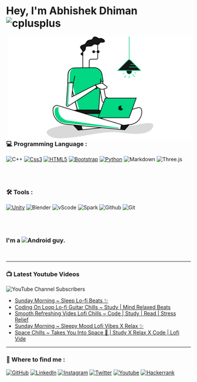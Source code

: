 # Hey, I'm Abhishek Dhiman <img  alt="cplusplus" width="40px" src="https://media.tenor.com/images/02427a361839c4b3c41dab89c2bf12a6/tenor.gif" />

<img hight="250" width="500" alt="GIF" align="right" src="https://github.com/abhishek-dhnma/abhishek-dhnma/blob/main/Photos.png">

### :computer: Programming Language :


![C++](https://img.shields.io/badge/C%2B%2B-00599C?style=for-the-badge&logo=c%2B%2B&logoColor=white)
[![Css3](https://img.shields.io/badge/CSS3-1572B6?style=for-the-badge&logo=css3&logoColor=white)][css-static]
[![HTML5](https://img.shields.io/badge/HTML5-E34F26?style=for-the-badge&logo=html5&logoColor=white)][html-selectors]
[![Bootstrap](https://img.shields.io/badge/Bootstrap-563D7C?style=for-the-badge&logo=bootstrap&logoColor=white)][tindog]
[![Python](https://img.shields.io/badge/Python-FFD43B?style=for-the-badge&logo=python&logoColor=darkgreen)][notepad-clone]
![Markdown](https://img.shields.io/badge/Markdown-000000?style=for-the-badge&logo=markdown&logoColor=white)
![Three.js](https://img.shields.io/badge/three.js-ffcc29?style=for-the-badge&logo=three-dot-js&logoColor=black)




<br/>
<br/>


### :hammer_and_wrench: Tools :
[![Unity](https://img.shields.io/badge/Unity-FF2D20?style=for-the-badge&logo=unity&logoColor=white)][unity2d-game]
![Blender](https://img.shields.io/badge/blender-F5792A?style=for-the-badge&logo=blender&logoColor=black)
![vScode](https://img.shields.io/badge/Visual_Studio_Code-0078D4?style=for-the-badge&logo=visual%20studio%20code&logoColor=white)
![Spark](https://img.shields.io/badge/spark_ar-FF5C83?style=for-the-badge&logo=spark-ar&logoColor=black)
![Github](https://img.shields.io/badge/GitHub-100000?style=for-the-badge&logo=github&logoColor=white)
![Git](https://img.shields.io/badge/Git-F05032?style=for-the-badge&logo=git&logoColor=white)


<br/>
<br/>

### I'm a ![Android](https://img.shields.io/badge/Android-3DDC84?style=for-the-badge&logo=android&logoColor=white)  guy.

<br/>

----

### :tv: Latest Youtube Videos

![YouTube Channel Subscribers](https://img.shields.io/youtube/channel/subscribers/UCN3VRbRUrFDqvFC-IHppScA)

<!-- YOUTUBE:START -->
- [Sunday Morning ~ Sleep Lo-fi Beats ✨](https://www.youtube.com/watch?v=kA98q8okHKY)
- [Coding On Loop Lo-fi Guitar Chills ~ Study | Mind Relaxed Beats](https://www.youtube.com/watch?v=yw3m5oIbHmM)
- [Smooth Refreshing Vides Lofi Chills ~ Code | Study | Read | Stress Relief](https://www.youtube.com/watch?v=uG_NvsJVjkU)
- [Sunday Morning ~ Sleepy Mood Lofi Vibes X Relax ✨](https://www.youtube.com/watch?v=8ZbGzcf2ryg)
- [Space Chills ~ Takes You Into Space 🌌  | Study X Relax X Code | Lofi Vide](https://www.youtube.com/watch?v=YOOrt6cMpHs)
<!-- YOUTUBE:END -->


-----

### :round_pushpin: Where to find me : 

[<img alt="GitHub" src="https://img.shields.io/badge/github-%23121011.svg?&style=for-the-badge&logo=github&logoColor=white"/>][github]
[<img alt="LinkedIn" src="https://img.shields.io/badge/Linkedin-%230077B5.svg?&style=for-the-badge&logo=linkedin&logoColor=white"/>][linkedin]
[<img alt="Instagram" src="https://img.shields.io/badge/Instagram-%23E4405F.svg?&style=for-the-badge&logo=Instagram&logoColor=white"/>][ig]
[<img alt="Twitter" src="https://img.shields.io/badge/Twitter-%231DA1F2.svg?&style=for-the-badge&logo=Twitter&logoColor=white"/>][twitter]
[<img alt="Youtube" src="https://img.shields.io/badge/Youtube-%23FF0000.svg?&style=for-the-badge&logo=YouTube&logoColor=white"/>][yt]
[<img alt="Hackerrank" src="https://img.shields.io/badge/-Hackerrank-2EC866?style=for-the-badge&logo=HackerRank&logoColor=white"/>][hackerrank]




<!-- Keys & Values  -->
[notepad-clone]: https://github.com/abhishek-dhnma/Notepad-Clone
[helixjump-clone]: https://github.com/abhishek-dhnma/HelixJumpClone
[tindog]: https://github.com/abhishek-dhnma/my-first-website
[css-static]: https://github.com/abhishek-dhnma/CSS-static-and-relative-concepts
[html-selectors]: https://github.com/abhishek-dhnma/Monkey-using-html-selectoors
[unity2d-game]: https://github.com/abhishek-dhnma/HelixJumpClone
[linkedin]: https://www.linkedin.com/in/abhishek-dhiman-1a9091185/
[yt]: https://www.youtube.com/channel/UCN3VRbRUrFDqvFC-IHppScA
[ig]: https://www.instagram.com/abhishek.devvv/
[twitter]: https://twitter.com/Abhishe46379875
[github]: https://github.com/abhishek-dhnma
[hackerrank]: https://www.hackerrank.com/dhimana862
